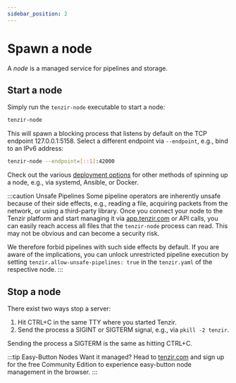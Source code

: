```yaml
---
sidebar_position: 2
---
```


# Spawn a node

A *node* is a managed service for pipelines and storage.

## Start a node

Simply run the `tenzir-node` executable to start a node:

```bash
tenzir-node
```

This will spawn a blocking process that listens by default on the TCP endpoint
127.0.0.1:5158. Select a different endpoint via `--endpoint`, e.g., bind to an
IPv6 address:

```bash
tenzir-node --endpoint=[::1]:42000
```

Check out the various [deployment options](../setup-guides/deploy/README.md) for
other methods of spinning up a node, e.g., via systemd, Ansible, or Docker.

:::caution Unsafe Pipelines
Some pipeline operators are inherently unsafe because of their side effects,
e.g., reading a file, acquiring packets from the network, or using a third-party
library. Once you connect your node to the Tenzir platform and start managing it
via [app.tenzir.com](https://app.tenzir.com) or API calls, you can easily reach
access all files that the `tenzir-node` process can read. This may not be
obvious and can become a security risk.

We therefore forbid pipelines with such side effects by default. If you are
aware of the implications, you can unlock unrestricted pipeline execution by
setting `tenzir.allow-unsafe-pipelines: true` in the `tenzir.yaml` of the
respective node.
:::

## Stop a node

There exist two ways stop a server:

1. Hit CTRL+C in the same TTY where you started Tenzir.
2. Send the process a SIGINT or SIGTERM signal, e.g., via `pkill -2 tenzir`.

Sending the process a SIGTERM is the same as hitting CTRL+C.

:::tip Easy-Button Nodes
Want it managed? Head to [tenzir.com](https://tenzir.com) and sign up for the
free Community Edition to experience easy-button node management in the
browser.
:::
